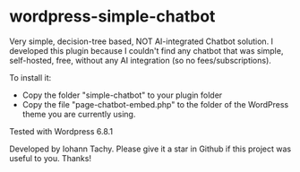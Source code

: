 # wordpress-simple-chatbot
Very simple, decision-tree based, NOT AI-integrated Chatbot solution.
I developed this plugin because I couldn't find any chatbot that was simple, self-hosted, free, without any AI integration (so no fees/subscriptions).

To install it:
 - Copy the folder "simple-chatbot" to your plugin folder
 - Copy the file "page-chatbot-embed.php" to the folder of the WordPress theme you are currently using.

Tested with Wordpress 6.8.1

Developed by Iohann Tachy.
Please give it a star in Github if this project was useful to you. Thanks!
